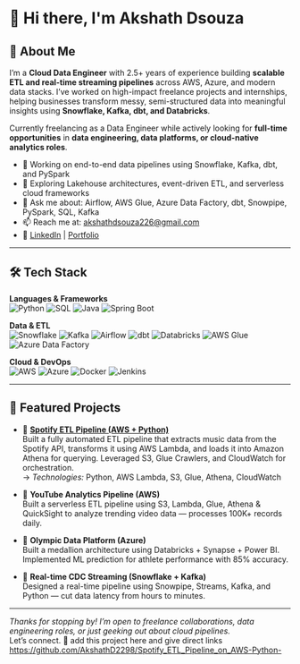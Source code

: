 # 👋 Hi there, I'm Akshath Dsouza

## 🚀 About Me

I’m a **Cloud Data Engineer** with 2.5+ years of experience building **scalable ETL and real-time streaming pipelines** across AWS, Azure, and modern data stacks. I’ve worked on high-impact freelance projects and internships, helping businesses transform messy, semi-structured data into meaningful insights using **Snowflake, Kafka, dbt, and Databricks**.

Currently freelancing as a Data Engineer while actively looking for **full-time opportunities** in **data engineering, data platforms, or cloud-native analytics roles**.

- 🔭 Working on end-to-end data pipelines using Snowflake, Kafka, dbt, and PySpark  
- 🌱 Exploring Lakehouse architectures, event-driven ETL, and serverless cloud frameworks  
- 💬 Ask me about: Airflow, AWS Glue, Azure Data Factory, dbt, Snowpipe, PySpark, SQL, Kafka  
- 📫 Reach me at: [akshathdsouza226@gmail.com](mailto:akshathdsouza226@gmail.com)  
- 🔗 [LinkedIn](https://www.linkedin.com/in/akshathdsouza) | [Portfolio](https://akshathdataengineer.netlify.app)

---

## 🛠️ Tech Stack

**Languages & Frameworks**  
![Python](https://img.shields.io/badge/Python-3776AB?style=for-the-badge&logo=python&logoColor=white)
![SQL](https://img.shields.io/badge/SQL-4479A1?style=for-the-badge&logo=postgresql&logoColor=white)
![Java](https://img.shields.io/badge/Java-ED8B00?style=for-the-badge&logo=openjdk&logoColor=white)
![Spring Boot](https://img.shields.io/badge/Spring_Boot-6DB33F?style=for-the-badge&logo=spring-boot&logoColor=white)

**Data & ETL**  
![Snowflake](https://img.shields.io/badge/Snowflake-56B9EB?style=for-the-badge&logo=snowflake&logoColor=white)
![Kafka](https://img.shields.io/badge/Kafka-231F20?style=for-the-badge&logo=apache-kafka&logoColor=white)
![Airflow](https://img.shields.io/badge/Apache_Airflow-017CEE?style=for-the-badge&logo=apache-airflow&logoColor=white)
![dbt](https://img.shields.io/badge/dbt-FC6D26?style=for-the-badge&logo=dbt&logoColor=white)
![Databricks](https://img.shields.io/badge/Databricks-EF4C43?style=for-the-badge&logo=databricks&logoColor=white)
![AWS Glue](https://img.shields.io/badge/AWS_Glue-FF9900?style=for-the-badge&logo=amazon-aws&logoColor=white)
![Azure Data Factory](https://img.shields.io/badge/Azure_Data_Factory-0078D4?style=for-the-badge&logo=microsoft-azure&logoColor=white)

**Cloud & DevOps**  
![AWS](https://img.shields.io/badge/AWS-232F3E?style=for-the-badge&logo=amazon-aws&logoColor=white)
![Azure](https://img.shields.io/badge/Azure-0078D4?style=for-the-badge&logo=microsoft-azure&logoColor=white)
![Docker](https://img.shields.io/badge/Docker-2496ED?style=for-the-badge&logo=docker&logoColor=white)
![Jenkins](https://img.shields.io/badge/Jenkins-D24939?style=for-the-badge&logo=jenkins&logoColor=white)

---

## 📂 Featured Projects

- 🔹 **[Spotify ETL Pipeline (AWS + Python)](https://github.com/AkshathD2298/Spotify_ETL_Pipeline_on_AWS-Python-)**  
  Built a fully automated ETL pipeline that extracts music data from the Spotify API, transforms it using AWS Lambda, and loads it into Amazon Athena for querying. Leveraged S3, Glue Crawlers, 
  and CloudWatch for orchestration.  
  → *Technologies:* Python, AWS Lambda, S3, Glue, Athena, CloudWatch

- 🔹 **YouTube Analytics Pipeline (AWS)**  
  Built a serverless ETL pipeline using S3, Lambda, Glue, Athena & QuickSight to analyze trending video data — processes 100K+ records daily.

- 🔹 **Olympic Data Platform (Azure)**  
  Built a medallion architecture using Databricks + Synapse + Power BI. Implemented ML prediction for athlete performance with 85% accuracy.

- 🔹 **Real-time CDC Streaming (Snowflake + Kafka)**  
  Designed a real-time pipeline using Snowpipe, Streams, Kafka, and Python — cut data latency from hours to minutes.


---

*Thanks for stopping by! I’m open to freelance collaborations, data engineering roles, or just geeking out about cloud pipelines.*  
Let’s connect. 🚀 add this project here and give direct links https://github.com/AkshathD2298/Spotify_ETL_Pipeline_on_AWS-Python-

